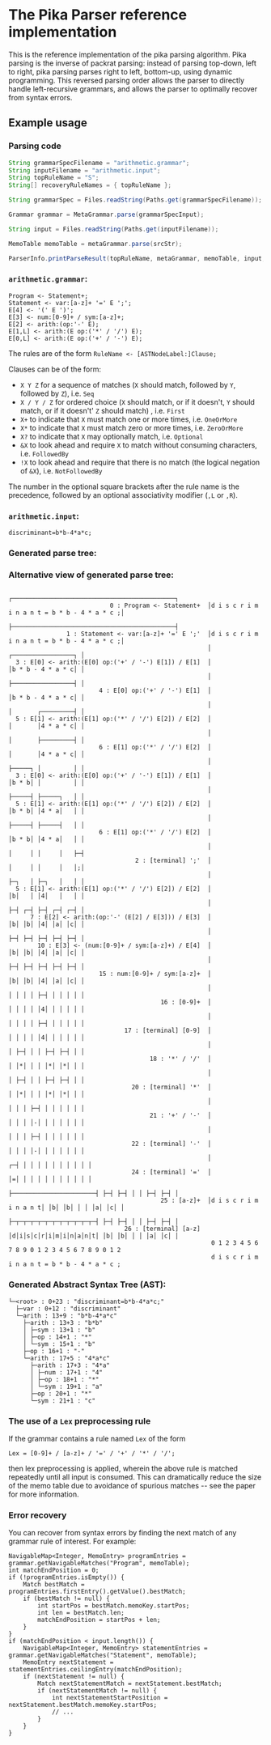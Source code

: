 # The Pika Parser reference implementation

This is the reference implementation of the pika parsing algorithm. Pika parsing is the inverse of packrat parsing: instead of parsing top-down, left to right, pika parsing parses right to left, bottom-up, using dynamic programming. This reversed parsing order allows the parser to directly handle left-recursive grammars, and allows the parser to optimally recover from syntax errors.

## Example usage

### Parsing code

```java
String grammarSpecFilename = "arithmetic.grammar";
String inputFilename = "arithmetic.input";
String topRuleName = "S";
String[] recoveryRuleNames = { topRuleName };

String grammarSpec = Files.readString(Paths.get(grammarSpecFilename));

Grammar grammar = MetaGrammar.parse(grammarSpecInput);

String input = Files.readString(Paths.get(inputFilename));

MemoTable memoTable = metaGrammar.parse(srcStr);

ParserInfo.printParseResult(topRuleName, metaGrammar, memoTable, input, recoveryRuleNames, false);
```

### `arithmetic.grammar`:

```
Program <- Statement+;
Statement <- var:[a-z]+ '=' E ';';
E[4] <- '(' E ')';
E[3] <- num:[0-9]+ / sym:[a-z]+;
E[2] <- arith:(op:'-' E);
E[1,L] <- arith:(E op:('*' / '/') E);
E[0,L] <- arith:(E op:('+' / '-') E);
```

The rules are of the form `RuleName <- [ASTNodeLabel:]Clause;`

Clauses can be of the form:

* `X Y Z` for a sequence of matches (`X` should match, followed by `Y`, followed by `Z`), i.e. `Seq`
* `X / Y / Z` for ordered choice (`X` should match, or if it doesn't, `Y` should match, or if it doesn't' `Z` should match) , i.e. `First`
* `X+` to indicate that `X` must match one or more times, i.e. `OneOrMore`
* `X*` to indicate that `X` must match zero or more times, i.e. `ZeroOrMore`
* `X?` to indicate that `X` may optionally match, i.e. `Optional`
* `&X` to look ahead and require `X` to match without consuming characters, i.e. `FollowedBy`
* `!X` to look ahead and require that there is no match (the logical negation of `&X`), i.e. `NotFollowedBy`

The number in the optional square brackets after the rule name is the precedence, followed by an optional associativity modifier (`,L` or `,R`). 

### `arithmetic.input`:

```
discriminant=b*b-4*a*c;
```

### Generated parse tree:




### Alternative view of generated parse tree:

```
                                                       ┌─────────────────────────────────────────────┐  
                            0 : Program <- Statement+  │d i s c r i m i n a n t = b * b - 4 * a * c ;│  
                                                       ├─────────────────────────────────────────────┤  
                1 : Statement <- var:[a-z]+ '=' E ';'  │d i s c r i m i n a n t = b * b - 4 * a * c ;│  
                                                       │                         ┌─────────────────┐ │  
  3 : E[0] <- arith:(E[0] op:('+' / '-') E[1]) / E[1]  │                         │b * b - 4 * a * c│ │  
                                                       │                         ├─────────────────┤ │  
                         4 : E[0] op:('+' / '-') E[1]  │                         │b * b - 4 * a * c│ │  
                                                       │                         │       ┌─────────┤ │  
  5 : E[1] <- arith:(E[1] op:('*' / '/') E[2]) / E[2]  │                         │       │4 * a * c│ │  
                                                       │                         │       ├─────────┤ │  
                         6 : E[1] op:('*' / '/') E[2]  │                         │       │4 * a * c│ │  
                                                       │                         ├─────┐ │         │ │  
  3 : E[0] <- arith:(E[0] op:('+' / '-') E[1]) / E[1]  │                         │b * b│ │         │ │  
                                                       │                         ├─────┤ ├─────┐   │ │  
  5 : E[1] <- arith:(E[1] op:('*' / '/') E[2]) / E[2]  │                         │b * b│ │4 * a│   │ │  
                                                       │                         ├─────┤ ├─────┤   │ │  
                         6 : E[1] op:('*' / '/') E[2]  │                         │b * b│ │4 * a│   │ │  
                                                       │                         │     │ │     │   ├─┤  
                                   2 : [terminal] ';'  │                         │     │ │     │   │;│  
                                                       │                         ├─┐   │ ├─┐   │   │ │  
  5 : E[1] <- arith:(E[1] op:('*' / '/') E[2]) / E[2]  │                         │b│   │ │4│   │   │ │  
                                                       │                         ├─┤ ┌─┤ ├─┤ ┌─┤ ┌─┤ │  
      7 : E[2] <- arith:(op:'-' (E[2] / E[3])) / E[3]  │                         │b│ │b│ │4│ │a│ │c│ │  
                                                       │                         ├─┤ ├─┤ ├─┤ ├─┤ ├─┤ │  
        10 : E[3] <- (num:[0-9]+ / sym:[a-z]+) / E[4]  │                         │b│ │b│ │4│ │a│ │c│ │  
                                                       │                         ├─┤ ├─┤ ├─┤ ├─┤ ├─┤ │  
                         15 : num:[0-9]+ / sym:[a-z]+  │                         │b│ │b│ │4│ │a│ │c│ │  
                                                       │                         │ │ │ │ ├─┤ │ │ │ │ │  
                                          16 : [0-9]+  │                         │ │ │ │ │4│ │ │ │ │ │  
                                                       │                         │ │ │ │ ├─┤ │ │ │ │ │  
                                17 : [terminal] [0-9]  │                         │ │ │ │ │4│ │ │ │ │ │  
                                                       │                         │ ├─┤ │ │ ├─┤ ├─┤ │ │  
                                       18 : '*' / '/'  │                         │ │*│ │ │ │*│ │*│ │ │  
                                                       │                         │ ├─┤ │ │ ├─┤ ├─┤ │ │  
                                  20 : [terminal] '*'  │                         │ │*│ │ │ │*│ │*│ │ │  
                                                       │                         │ │ │ ├─┤ │ │ │ │ │ │  
                                       21 : '+' / '-'  │                         │ │ │ │-│ │ │ │ │ │ │  
                                                       │                         │ │ │ ├─┤ │ │ │ │ │ │  
                                  22 : [terminal] '-'  │                         │ │ │ │-│ │ │ │ │ │ │  
                                                       │                       ┌─┤ │ │ │ │ │ │ │ │ │ │  
                                  24 : [terminal] '='  │                       │=│ │ │ │ │ │ │ │ │ │ │  
                                                       ├───────────────────────┤ ├─┤ ├─┤ │ │ ├─┤ ├─┤ │  
                                          25 : [a-z]+  │d i s c r i m i n a n t│ │b│ │b│ │ │ │a│ │c│ │  
                                                       ├─┬─┬─┬─┬─┬─┬─┬─┬─┬─┬─┬─┤ ├─┤ ├─┤ │ │ ├─┤ ├─┤ │  
                                26 : [terminal] [a-z]  │d│i│s│c│r│i│m│i│n│a│n│t│ │b│ │b│ │ │ │a│ │c│ │  
                                                        0 1 2 3 4 5 6 7 8 9 0 1 2 3 4 5 6 7 8 9 0 1 2 
                                                        d i s c r i m i n a n t = b * b - 4 * a * c ; 
```

### Generated Abstract Syntax Tree (AST):

```
└─<root> : 0+23 : "discriminant=b*b-4*a*c;"
  ├─var : 0+12 : "discriminant"
  └─arith : 13+9 : "b*b-4*a*c"
    ├─arith : 13+3 : "b*b"
    │ ├─sym : 13+1 : "b"
    │ ├─op : 14+1 : "*"
    │ └─sym : 15+1 : "b"
    ├─op : 16+1 : "-"
    └─arith : 17+5 : "4*a*c"
      ├─arith : 17+3 : "4*a"
      │ ├─num : 17+1 : "4"
      │ ├─op : 18+1 : "*"
      │ └─sym : 19+1 : "a"
      ├─op : 20+1 : "*"
      └─sym : 21+1 : "c"
```

### The use of a `Lex` preprocessing rule

If the grammar contains a rule named `Lex` of the form

```
Lex = [0-9]+ / [a-z]+ / '=' / '+' / '*' / '/';
```

then lex preprocessing is applied, wherein the above rule is matched repeatedly until all input is consumed. This can dramatically reduce the size of the memo table due to avoidance of spurious matches -- see the paper for more information.

### Error recovery

You can recover from syntax errors by finding the next match of any grammar rule of interest. For example:

```
NavigableMap<Integer, MemoEntry> programEntries = grammar.getNavigableMatches("Program", memoTable);
int matchEndPosition = 0;
if (!programEntries.isEmpty()) {
    Match bestMatch = programEntries.firstEntry().getValue().bestMatch;
    if (bestMatch != null) {
        int startPos = bestMatch.memoKey.startPos;
        int len = bestMatch.len;
        matchEndPosition = startPos + len;
    }    
}
if (matchEndPosition < input.length()) {
    NavigableMap<Integer, MemoEntry> statementEntries = grammar.getNavigableMatches("Statement", memoTable);
    MemoEntry nextStatement = statementEntries.ceilingEntry(matchEndPosition);
    if (nextStatement != null) {
        Match nextStatementMatch = nextStatement.bestMatch;
        if (nextStatementMatch != null) {
            int nextStatementStartPosition = nextStatement.bestMatch.memoKey.startPos;
            // ...
        }
    }
}
```
